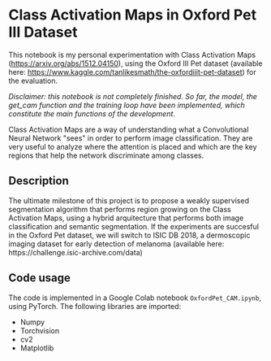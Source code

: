 # Class Activation Maps in Oxford Pet III Dataset

This notebook is my personal experimentation with Class Activation Maps (https://arxiv.org/abs/1512.04150), using the Oxford III Pet dataset (available here: https://www.kaggle.com/tanlikesmath/the-oxfordiiit-pet-dataset) for the evaluation.

*Disclaimer: this notebook is not completely finished. So far, the model, the get_cam function and the training loop have been implemented, which constitute the main functions of the development*.

Class Activation Maps are a way of understanding what a Convolutional Neural Network "sees" in order to perform image classification.  They are very useful to analyze where the attention is placed and which are the key regions that help the network discriminate among classes. 


<h2>Description</h2>
The ultimate milestone of this project is to propose a weakly supervised segmentation algorithm that performs region growing on the Class Activation Maps, using a hybrid arquitecture that performs both image classification and semantic segmentation. If the experiments are succesful in the Oxford Pet dataset, we will switch to ISIC DB 2018, a dermoscopic imaging dataset for early detection of melanoma (available here: https://challenge.isic-archive.com/data)


<h2>Code usage</h2>
The code is implemented in a Google Colab notebook <code>OxfordPet_CAM.ipynb</code>, using PyTorch. The following libraries are imported:

<ul>
  <li> Numpy </li>
  <li> Torchvision </li>
  <li> cv2 </li>
  <li> Matplotlib </li>
</ul>

